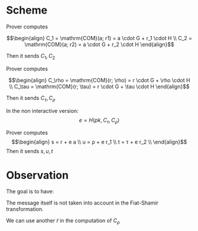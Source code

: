 # Scheme

Prover computes 

$$\begin{align}
C_1 = \mathrm{COM}(a; r1) = a \cdot G + r_1 \cdot H \\
C_2 = \mathrm{COM}(a; r2) = a \cdot G + r_2 \cdot H
\end{align}$$

Then it sends $C_1,C_2$

Prover computes 

$$\begin{align}
C_\rho = \mathrm{COM}(r; \rho) = r \cdot G + \rho \cdot H \\
C_\tau = \mathrm{COM}(r; \tau) = r \cdot G + \tau \cdot H
\end{align}$$

Then it sends $C_\tau,C_\rho$

In the non interactive version:
$$e = H(pk, C_\tau,C_\rho)$$

Prover computes
$$\begin{align}
    s = r + e  a \\
    u = ρ + e  r_1 \\
    t = τ + e  r_2 \\
\end{align}$$
Then it sends $s, u, t$
# Observation

The goal is to have:


The message itself is not taken into account in the Fiat-Shamir transformation.

We can use another $\tilde{r}$ in the computation of $C_\rho$